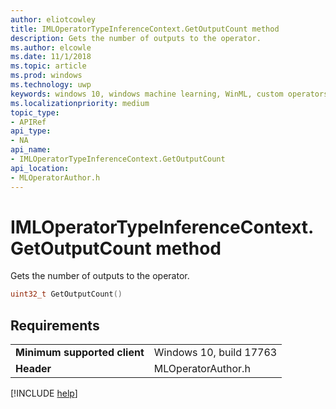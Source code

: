 ```yaml
---
author: eliotcowley
title: IMLOperatorTypeInferenceContext.GetOutputCount method
description: Gets the number of outputs to the operator.
ms.author: elcowle
ms.date: 11/1/2018
ms.topic: article
ms.prod: windows
ms.technology: uwp
keywords: windows 10, windows machine learning, WinML, custom operators, GetOutputCount
ms.localizationpriority: medium
topic_type:
- APIRef
api_type:
- NA
api_name:
- IMLOperatorTypeInferenceContext.GetOutputCount
api_location:
- MLOperatorAuthor.h
---
```


# IMLOperatorTypeInferenceContext.GetOutputCount method

Gets the number of outputs to the operator.

```cpp
uint32_t GetOutputCount()
```

## Requirements

| | |
|-|-|
| **Minimum supported client** | Windows 10, build 17763 |
| **Header** | MLOperatorAuthor.h |

[!INCLUDE [help](../includes/get-help.md)]
